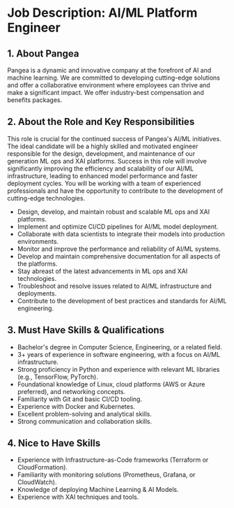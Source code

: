 # Job Description:  AI/ML Platform Engineer

## 1. About Pangea

Pangea is a dynamic and innovative company at the forefront of AI and machine learning. We are committed to developing cutting-edge solutions and offer a collaborative environment where employees can thrive and make a significant impact. We offer industry-best compensation and benefits packages.

## 2. About the Role and Key Responsibilities

This role is crucial for the continued success of Pangea's AI/ML initiatives.  The ideal candidate will be a highly skilled and motivated engineer responsible for the design, development, and maintenance of our generation ML ops and XAI platforms.  Success in this role will involve significantly improving the efficiency and scalability of our AI/ML infrastructure, leading to enhanced model performance and faster deployment cycles.  You will be working with a team of experienced professionals and have the opportunity to contribute to the development of cutting-edge technologies.

* Design, develop, and maintain robust and scalable ML ops and XAI platforms.
* Implement and optimize CI/CD pipelines for AI/ML model deployment.
* Collaborate with data scientists to integrate their models into production environments.
* Monitor and improve the performance and reliability of AI/ML systems.
* Develop and maintain comprehensive documentation for all aspects of the platforms.
* Stay abreast of the latest advancements in ML ops and XAI technologies.
* Troubleshoot and resolve issues related to AI/ML infrastructure and deployments.
* Contribute to the development of best practices and standards for AI/ML engineering.


## 3. Must Have Skills & Qualifications

* Bachelor's degree in Computer Science, Engineering, or a related field.
* 3+ years of experience in software engineering, with a focus on AI/ML infrastructure.
* Strong proficiency in Python and experience with relevant ML libraries (e.g., TensorFlow, PyTorch).
* Foundational knowledge of Linux, cloud platforms (AWS or Azure preferred), and networking concepts.
* Familiarity with Git and basic CI/CD tooling.
* Experience with Docker and Kubernetes.
* Excellent problem-solving and analytical skills.
* Strong communication and collaboration skills.


## 4. Nice to Have Skills

* Experience with Infrastructure-as-Code frameworks (Terraform or CloudFormation).
* Familiarity with monitoring solutions (Prometheus, Grafana, or CloudWatch).
* Knowledge of deploying Machine Learning & AI Models.
* Experience with XAI techniques and tools.